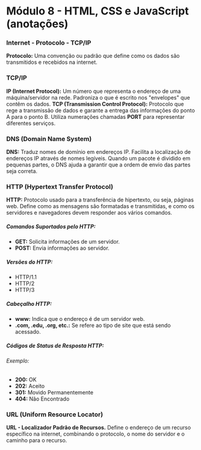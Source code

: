 # Módulo 8 - HTML, CSS e JavaScript (anotações)
### Internet - Protocolo - TCP/IP
**Protocolo:** Uma convenção ou padrão que define como os dados são transmitidos e recebidos na internet.
### TCP/IP
**IP (Internet Protocol):** Um número que representa o endereço de uma máquina/servidor na rede. Padroniza o que é escrito nos "envelopes" que contêm os dados.
**TCP (Transmission Control Protocol):** Protocolo que rege a transmissão de dados e garante a entrega das informações do ponto A para o ponto B. Utiliza numerações chamadas **PORT** para representar diferentes serviços.
### DNS (Domain Name System)
**DNS:** Traduz nomes de domínio em endereços IP. Facilita a localização de endereços IP através de nomes legíveis. Quando um pacote é dividido em pequenas partes, o DNS ajuda a garantir que a ordem de envio das partes seja correta.
### HTTP (Hypertext Transfer Protocol)
**HTTP:** Protocolo usado para a transferência de hipertexto, ou seja, páginas web. Define como as mensagens são formatadas e transmitidas, e como os servidores e navegadores devem responder aos vários comandos.
##### Comandos Suportados pelo HTTP:
- **GET:** Solicita informações de um servidor.
- **POST:** Envia informações ao servidor.
##### Versões do HTTP:
- HTTP/1.1
- HTTP/2
- HTTP/3
##### Cabeçalho HTTP:
- **www:** Indica que o endereço é de um servidor web.
- **.com, .edu, .org, etc.:** Se refere ao tipo de site que está sendo acessado.
##### Códigos de Status de Resposta HTTP:
###### Exemplo:
- **200:** OK
- **202:** Aceito
- **301:** Movido Permanentemente
- **404:** Não Encontrado
### URL (Uniform Resource Locator)
**URL - Localizador Padrão de Recursos.**
	Define o endereço de um recurso específico na internet, combinando o protocolo, o nome do servidor e o caminho para o recurso.